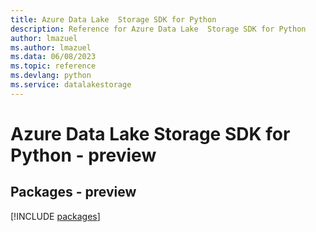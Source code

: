```yaml
---
title: Azure Data Lake  Storage SDK for Python
description: Reference for Azure Data Lake  Storage SDK for Python
author: lmazuel
ms.author: lmazuel
ms.data: 06/08/2023
ms.topic: reference
ms.devlang: python
ms.service: datalakestorage
---
```

# Azure Data Lake  Storage SDK for Python - preview
## Packages - preview
[!INCLUDE [packages](data-lake--storage-index.md)]